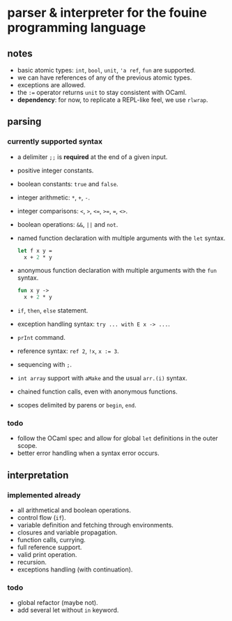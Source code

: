 # parser & interpreter for the fouine programming language

## notes
- basic atomic types: `int`, `bool`, `unit`, `'a ref`, `fun` are supported.
- we can have references of any of the previous atomic types.
- exceptions are allowed.
- the `:=` operator returns `unit` to stay consistent with OCaml.
- **dependency**: for now, to replicate a REPL-like feel, we use `rlwrap`.


## parsing

### currently supported syntax
- a delimiter `;;` is **required** at the end of a given input.
- positive integer constants.
- boolean constants: `true` and `false`.
- integer arithmetic: `*`, `+`, `-`.
- integer comparisons: `<`, `>`, `<=`, `>=`, `=`, `<>`.
- boolean operations: `&&`, `||` and `not`.
- named function declaration with multiple arguments with the `let` syntax.

  ```ocaml
  let f x y =
    x + 2 * y
  ```
- anonymous function declaration with multiple arguments with the `fun` syntax.

  ```ocaml
  fun x y ->
    x + 2 * y
  ```
- `if`, `then`, `else` statement.
- exception handling syntax: `try ... with E x -> ...`.
- `prInt` command.
- reference syntax: `ref 2`, `!x`, `x := 3`.
- sequencing with `;`.
- `int array` support with `aMake` and the usual `arr.(i)` syntax.
- chained function calls, even with anonymous functions.
- scopes delimited by parens or `begin`, `end`.

### todo
- follow the OCaml spec and allow for global `let` definitions in the outer scope.
- better error handling when a syntax error occurs.


## interpretation

### implemented already
- all arithmetical and boolean operations.
- control flow (`if`).
- variable definition and fetching through environments.
- closures and variable propagation.
- function calls, currying.
- full reference support.
- valid print operation.
- recursion.
- exceptions handling (with continuation).

### todo
- global refactor (maybe not).
- add several let without `in` keyword.
